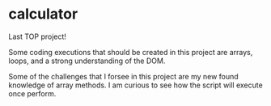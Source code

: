 # calculator
Last TOP project!

Some coding executions that should be created in this project are arrays, loops, and a strong understanding of the DOM.

Some of the challenges that I forsee in this project are my new found knowledge of array methods. I am curious to see how the script will execute once perform.
